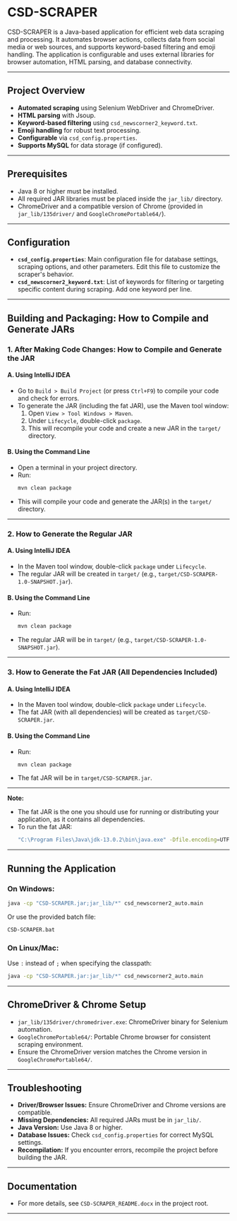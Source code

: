 # CSD-SCRAPER

CSD-SCRAPER is a Java-based application for efficient web data scraping and processing. It automates browser actions, collects data from social media or web sources, and supports keyword-based filtering and emoji handling. The application is configurable and uses external libraries for browser automation, HTML parsing, and database connectivity.

---

## Project Overview

- **Automated scraping** using Selenium WebDriver and ChromeDriver.
- **HTML parsing** with Jsoup.
- **Keyword-based filtering** using `csd_newscorner2_keyword.txt`.
- **Emoji handling** for robust text processing.
- **Configurable** via `csd_config.properties`.
- **Supports MySQL** for data storage (if configured).

---

## Prerequisites

- Java 8 or higher must be installed.
- All required JAR libraries must be placed inside the `jar_lib/` directory.
- ChromeDriver and a compatible version of Chrome (provided in `jar_lib/135driver/` and `GoogleChromePortable64/`).

---

## Configuration

- **`csd_config.properties`**: Main configuration file for database settings, scraping options, and other parameters. Edit this file to customize the scraper's behavior.
- **`csd_newscorner2_keyword.txt`**: List of keywords for filtering or targeting specific content during scraping. Add one keyword per line.

---

## Building and Packaging: How to Compile and Generate JARs

### 1. After Making Code Changes: How to Compile and Generate the JAR

#### **A. Using IntelliJ IDEA**
- Go to `Build > Build Project` (or press `Ctrl+F9`) to compile your code and check for errors.
- To generate the JAR (including the fat JAR), use the Maven tool window:
  1. Open `View > Tool Windows > Maven`.
  2. Under `Lifecycle`, double-click `package`.
  3. This will recompile your code and create a new JAR in the `target/` directory.

#### **B. Using the Command Line**
- Open a terminal in your project directory.
- Run:
  ```sh
  mvn clean package
  ```
- This will compile your code and generate the JAR(s) in the `target/` directory.

---

### 2. How to Generate the Regular JAR

#### **A. Using IntelliJ IDEA**
- In the Maven tool window, double-click `package` under `Lifecycle`.
- The regular JAR will be created in `target/` (e.g., `target/CSD-SCRAPER-1.0-SNAPSHOT.jar`).

#### **B. Using the Command Line**
- Run:
  ```sh
  mvn clean package
  ```
- The regular JAR will be in `target/` (e.g., `target/CSD-SCRAPER-1.0-SNAPSHOT.jar`).

---

### 3. How to Generate the Fat JAR (All Dependencies Included)

#### **A. Using IntelliJ IDEA**
- In the Maven tool window, double-click `package` under `Lifecycle`.
- The fat JAR (with all dependencies) will be created as `target/CSD-SCRAPER.jar`.

#### **B. Using the Command Line**
- Run:
  ```sh
  mvn clean package
  ```
- The fat JAR will be in `target/CSD-SCRAPER.jar`.

---

**Note:**
- The fat JAR is the one you should use for running or distributing your application, as it contains all dependencies.
- To run the fat JAR:
  ```sh
  "C:\Program Files\Java\jdk-13.0.2\bin\java.exe" -Dfile.encoding=UTF-8 -jar target/CSD-SCRAPER.jar
  ```

---

## Running the Application

### **On Windows:**
```sh
java -cp "CSD-SCRAPER.jar;jar_lib/*" csd_newscorner2_auto.main
```
Or use the provided batch file:
```sh
CSD-SCRAPER.bat
```

### **On Linux/Mac:**
Use `:` instead of `;` when specifying the classpath:
```sh
java -cp "CSD-SCRAPER.jar:jar_lib/*" csd_newscorner2_auto.main
```

---

## ChromeDriver & Chrome Setup

- `jar_lib/135driver/chromedriver.exe`: ChromeDriver binary for Selenium automation.
- `GoogleChromePortable64/`: Portable Chrome browser for consistent scraping environment.
- Ensure the ChromeDriver version matches the Chrome version in `GoogleChromePortable64/`.

---

## Troubleshooting

- **Driver/Browser Issues:** Ensure ChromeDriver and Chrome versions are compatible.
- **Missing Dependencies:** All required JARs must be in `jar_lib/`.
- **Java Version:** Use Java 8 or higher.
- **Database Issues:** Check `csd_config.properties` for correct MySQL settings.
- **Recompilation:** If you encounter errors, recompile the project before building the JAR.

---

## Documentation

- For more details, see `CSD-SCRAPER_README.docx` in the project root.

---

